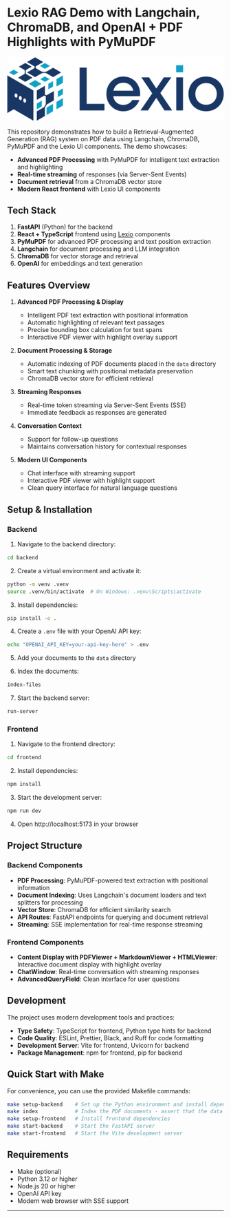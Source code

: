 # Lexio RAG Demo with Langchain, ChromaDB, and OpenAI + PDF Highlights with PyMuPDF

![Lexio Logo](./frontend/src/assets/lexio.svg)

This repository demonstrates how to build a Retrieval-Augmented Generation (RAG) system on PDF data using 
Langchain, ChromaDB, PyMuPDF and the Lexio UI components. The demo showcases:

- **Advanced PDF Processing** with PyMuPDF for intelligent text extraction and highlighting
- **Real-time streaming** of responses (via Server-Sent Events)
- **Document retrieval** from a ChromaDB vector store
- **Modern React frontend** with Lexio UI components

## Tech Stack

1. **FastAPI** (Python) for the backend
2. **React + TypeScript** frontend using [Lexio](https://github.com/Renumics/lexio) components
3. **PyMuPDF** for advanced PDF processing and text position extraction
4. **Langchain** for document processing and LLM integration
5. **ChromaDB** for vector storage and retrieval
6. **OpenAI** for embeddings and text generation

## Features Overview

1. **Advanced PDF Processing & Display**
   - Intelligent PDF text extraction with positional information
   - Automatic highlighting of relevant text passages
   - Precise bounding box calculation for text spans
   - Interactive PDF viewer with highlight overlay support

2. **Document Processing & Storage**
   - Automatic indexing of PDF documents placed in the `data` directory
   - Smart text chunking with positional metadata preservation
   - ChromaDB vector store for efficient retrieval

3. **Streaming Responses**
   - Real-time token streaming via Server-Sent Events (SSE)
   - Immediate feedback as responses are generated

4. **Conversation Context**
   - Support for follow-up questions
   - Maintains conversation history for contextual responses

5. **Modern UI Components**
   - Chat interface with streaming support
   - Interactive PDF viewer with highlight support
   - Clean query interface for natural language questions

## Setup & Installation

### Backend

1. Navigate to the backend directory:
```bash
cd backend
```

2. Create a virtual environment and activate it:
```bash
python -m venv .venv
source .venv/bin/activate  # On Windows: .venv\Scripts\activate
```

3. Install dependencies:
```bash
pip install -e .
```

4. Create a `.env` file with your OpenAI API key:
```bash
echo "OPENAI_API_KEY=your-api-key-here" > .env
```

5. Add your documents to the `data` directory

6. Index the documents:
```bash
index-files
```

7. Start the backend server:
```bash
run-server
```

### Frontend

1. Navigate to the frontend directory:
```bash
cd frontend
```

2. Install dependencies:
```bash
npm install
```

3. Start the development server:
```bash
npm run dev
```

4. Open http://localhost:5173 in your browser

## Project Structure

### Backend Components

- **PDF Processing**: PyMuPDF-powered text extraction with positional information
- **Document Indexing**: Uses Langchain's document loaders and text splitters for processing
- **Vector Store**: ChromaDB for efficient similarity search
- **API Routes**: FastAPI endpoints for querying and document retrieval
- **Streaming**: SSE implementation for real-time response streaming

### Frontend Components

- **Content Display with PDFViewer + MarkdownViewer + HTMLViewer**: Interactive document display with highlight overlay
- **ChatWindow**: Real-time conversation with streaming responses
- **AdvancedQueryField**: Clean interface for user questions

## Development

The project uses modern development tools and practices:

- **Type Safety**: TypeScript for frontend, Python type hints for backend
- **Code Quality**: ESLint, Prettier, Black, and Ruff for code formatting
- **Development Server**: Vite for frontend, Uvicorn for backend
- **Package Management**: npm for frontend, pip for backend

## Quick Start with Make

For convenience, you can use the provided Makefile commands:

```bash
make setup-backend    # Set up the Python environment and install dependencies
make index            # Index the PDF documents - assert that the data directory is populated
make setup-frontend   # Install frontend dependencies
make start-backend    # Start the FastAPI server
make start-frontend   # Start the Vite development server
```

## Requirements

- Make (optional)
- Python 3.12 or higher
- Node.js 20 or higher
- OpenAI API key
- Modern web browser with SSE support

---

